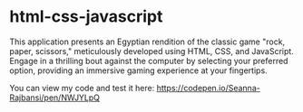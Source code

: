 # html-css-javascript

This application presents an Egyptian rendition of the classic game "rock, paper, scissors," meticulously developed using HTML, CSS, and JavaScript. Engage in a thrilling bout against the computer by selecting your preferred option, providing an immersive gaming experience at your fingertips.

You can view my code and test it here: https://codepen.io/Seanna-Rajbansi/pen/NWJYLpQ
